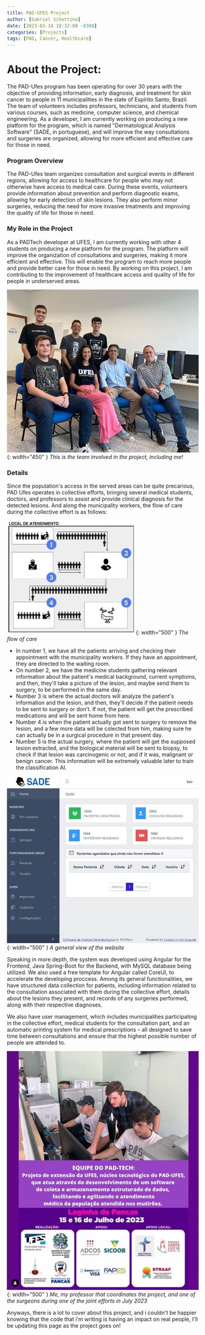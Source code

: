 ```yaml
---
title: PAD-UFES Project
author: [Gabriel Schettino]
date: [2023-03-14 18:32:00 -0300]
categories: [Projects]
tags: [PAD, Cancer, Healthcare]
---
```

# About the Project:
The PAD-Ufes program has been operating for over 30 years with the objective of providing information, early diagnosis, and treatment for skin cancer to people in 11 municipalities in the state of Espírito Santo, Brazil. The team of volunteers includes professors, technicians, and students from various courses, such as medicine, computer science, and chemical engineering. As a developer, I am currently working on producing a new platform for the program, which is named "Dermatological Analysis Software" (SADE, in portuguese), and will improve the way consultations and surgeries are organized, allowing for more efficient and effective care for those in need.

### Program Overview

The PAD-Ufes team organizes consultation and surgical events in different regions, allowing for access to healthcare for people who may not otherwise have access to medical care. During these events, volunteers provide information about prevention and perform diagnostic exams, allowing for early detection of skin lesions. They also perform minor surgeries, reducing the need for more invasive treatments and improving the quality of life for those in need.

### My Role in the Project
As a PADTech developer at UFES, I am currently working with other 4 students on producing a new platform for the program. The platform will improve the organization of consultations and surgeries, making it more efficient and effective. This will enable the program to reach more people and provide better care for those in need. By working on this project, I am contributing to the improvement of healthcare access and quality of life for people in underserved areas.

![PADTech Team](/assets/img/team.jpg/){: width="450" }
*This is the team involved in the project, including me!*


### Details
Since the population's access in the served areas can be quite precarious, PAD Ufes operates in collective efforts, bringing several medical students, doctors, and professors to assist and provide clinical diagnosis for the detected lesions. And along the municipality workers, the flow of care during the collective effort is as follows:

![Flow of care](/assets/img/fluxo.JPG/){: width="500" }
*The flow of care*

<ul>
    <li>In number 1, we have all the patients arriving and checking their appointment with the municipality workers. If they have an appointment, they are directed to the waiting room.</li>
    <li>On number 2, we have the medicine students gathering relevant information about the patient's medical background, current symptoms, and then, they'll take a picture of the lesion, and maybe send them to surgery, to be performed in the same day.</li>
    <li>Number 3 is where the actual doctors will analyze the patient's information and the lesion, and then, they'll decide if the patient needs to be sent to surgery or don't. If not, the patient will get the prescribed medications and will be sent home from here.</li>
    <li>Number 4 is when the patient actually got sent to surgery to remove the lesion, and a few more data will be colected from him, making sure he can actually be in a surgical procedure in that present day.</li>
    <li>Number 5 is the actual surgery, where the patient will get the supposed lesion extracted, and the biological material will be sent to biopsy, to check if that lesion was carcinogenic or not, and if it was, malignant or benign cancer. This information will be extremely valuable later to train the classification AI.</li>
</ul>

![Our WebApp](/assets/img/website.JPG/){: width="500" }
*A general view of the website*

Speaking in more depth, the system was developed using Angular for the Frontend, Java Spring-Boot for the Backend, with MySQL database being utilized. We also used a free template for Angular called CoreUI, to accelerate the developing proccess. Among its general functionalities, we have structured data collection for patients, including information related to the consultation associated with them during the collective effort, details about the lesions they present, and records of any surgeries performed, along with their respective diagnoses.

We also have user management, which includes municipalities participating in the collective effort, medical students for the consultation part, and an automatic printing system for medical prescriptions – all designed to save time between consultations and ensure that the highest possible number of people are attended to.

![Me with my ](/assets/img/mutirao.JPG/){: width="500" }
*Me, my professor that coordinates the project, and one of the surgeons during one of the joint efforts in July 2023*

Anyways, there is a lot to cover about this project, and i couldn't be happier knowing that the code that i'm writing is having an impact on real people, I'll be updating this page as the project goes on!
